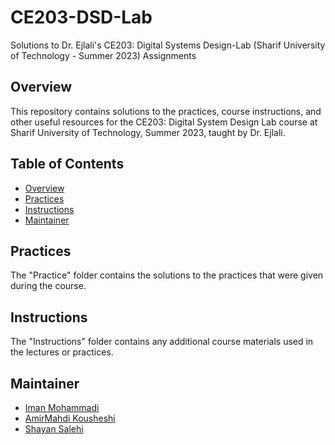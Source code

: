 # CE203-DSD-Lab
Solutions to Dr. Ejlali's CE203: Digital Systems Design-Lab (Sharif University of Technology - Summer 2023) Assignments

## Overview

This repository contains solutions to the practices, course instructions, and other useful resources for the CE203: Digital System Design Lab course at Sharif University of Technology, Summer 2023, taught by Dr. Ejlali.

## Table of Contents

- [Overview](#overview)
- [Practices](#practices)
- [Instructions](#instructions)
- [Maintainer](#Maintainer)

## Practices

The "Practice" folder contains the solutions to the practices that were given during the course.

## Instructions

The "Instructions" folder contains any additional course materials used in the lectures or practices.

## Maintainer

- [Iman Mohammadi](https://github.com/Imanm02)
- [AmirMahdi Kousheshi](https://github.com/amkamir82)
- [Shayan Salehi](https://github.com/ShayanSalehi81)
